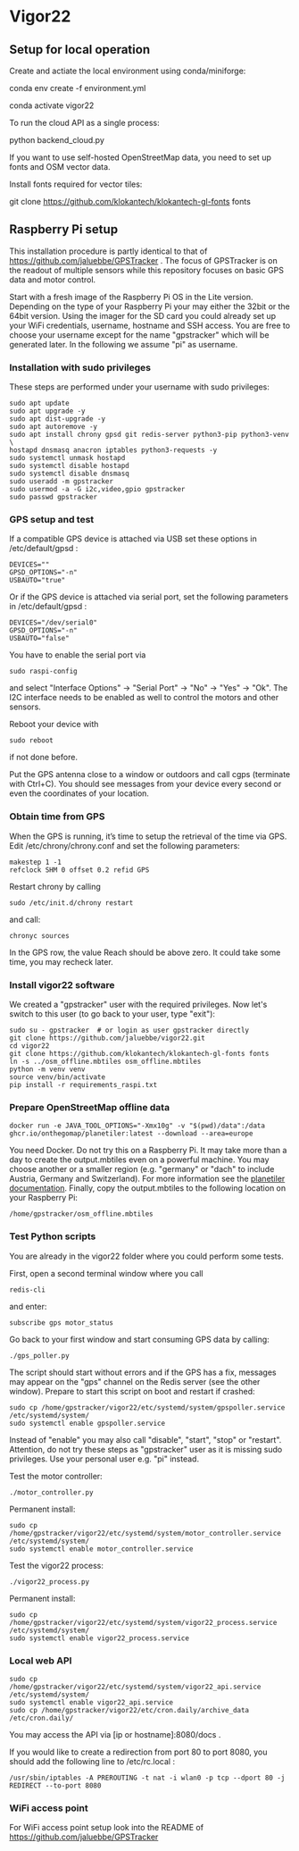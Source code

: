 # Vigor22
## Setup for local operation
Create and actiate the local environment using conda/miniforge:

conda env create -f environment.yml

conda activate vigor22

To run the cloud API as a single process:

python backend_cloud.py

If you want to use self-hosted OpenStreetMap data, you need to set up fonts and OSM vector data.

Install fonts required for vector tiles:

git clone https://github.com/klokantech/klokantech-gl-fonts fonts

## Raspberry Pi setup
This installation procedure is partly identical to that of https://github.com/jaluebbe/GPSTracker .
The focus of GPSTracker is on the readout of multiple sensors while this repository focuses on basic GPS data and motor control.


Start with a fresh image of the Raspberry Pi OS in the Lite version.
Depending on the type of your Raspberry Pi your may either the 32bit or the 64bit version.
Using the imager for the SD card you could already set up your WiFi credentials, username, hostname and SSH access.
You are free to choose your username except for the name "gpstracker" which will be generated later.
In the following we assume "pi" as username.

### Installation with sudo privileges
These steps are performed under your username with sudo privileges:
```
sudo apt update
sudo apt upgrade -y
sudo apt dist-upgrade -y
sudo apt autoremove -y
sudo apt install chrony gpsd git redis-server python3-pip python3-venv \
hostapd dnsmasq anacron iptables python3-requests -y
sudo systemctl unmask hostapd
sudo systemctl disable hostapd
sudo systemctl disable dnsmasq
sudo useradd -m gpstracker
sudo usermod -a -G i2c,video,gpio gpstracker
sudo passwd gpstracker
```


### GPS setup and test
If a compatible GPS device is attached via USB set these options in /etc/default/gpsd :
```
DEVICES=""
GPSD_OPTIONS="-n"
USBAUTO="true"
```
Or if the GPS device is attached via serial port, set the following parameters in /etc/default/gpsd :
```
DEVICES="/dev/serial0"
GPSD_OPTIONS="-n"
USBAUTO="false"
```

You have to enable the serial port via
```
sudo raspi-config
```
and select "Interface Options" -> "Serial Port" -> "No" -> "Yes" -> "Ok".
The I2C interface needs to be enabled as well to control the motors and other sensors.

Reboot your device with
```
sudo reboot
```
if not done before.

Put the GPS antenna close to a window or outdoors and call cgps (terminate with Ctrl+C).
You should see messages from your device every second or even the coordinates of your location.

### Obtain time from GPS
When the GPS is running, it’s time to setup the retrieval of the time via GPS.
Edit /etc/chrony/chrony.conf and set the following parameters:
```
makestep 1 -1
refclock SHM 0 offset 0.2 refid GPS
```

Restart chrony by calling
```
sudo /etc/init.d/chrony restart
```
and call:
```
chronyc sources
```

In the GPS row, the value Reach should be above zero.
It could take some time, you may recheck later.

### Install vigor22 software
We created a "gpstracker" user with the required privileges.
Now let's switch to this user (to go back to your user, type "exit"):
```
sudo su - gpstracker  # or login as user gpstracker directly
git clone https://github.com/jaluebbe/vigor22.git
cd vigor22
git clone https://github.com/klokantech/klokantech-gl-fonts fonts
ln -s ../osm_offline.mbtiles osm_offline.mbtiles
python -m venv venv
source venv/bin/activate
pip install -r requirements_raspi.txt
```

### Prepare OpenStreetMap offline data
```
docker run -e JAVA_TOOL_OPTIONS="-Xmx10g" -v "$(pwd)/data":/data ghcr.io/onthegomap/planetiler:latest --download --area=europe
```
You need Docker. Do not try this on a Raspberry Pi. It may take more than a day to create
the output.mbtiles even on a powerful machine. You may choose another or a
smaller region (e.g. "germany" or "dach" to include Austria, Germany and Switzerland).
For more information see the
[planetiler documentation](https://github.com/onthegomap/planetiler).
Finally, copy the output.mbtiles to the following location on your Raspberry Pi:
```
/home/gpstracker/osm_offline.mbtiles
```

### Test Python scripts
You are already in the vigor22 folder where you could perform some tests.

First, open a second terminal window where you call
```
redis-cli
```
and enter:
```
subscribe gps motor_status
```
Go back to your first window and start consuming GPS data by calling:
```
./gps_poller.py
```
The script should start without errors and if the GPS has a fix, messages may appear
on the "gps" channel on the Redis server (see the other window).
Prepare to start this script on boot and restart if crashed:
```
sudo cp /home/gpstracker/vigor22/etc/systemd/system/gpspoller.service /etc/systemd/system/
sudo systemctl enable gpspoller.service
```
Instead of "enable" you may also call "disable", "start", "stop" or "restart".
Attention, do not try these steps as "gpstracker" user as it is missing sudo privileges.
Use your personal user e.g. "pi" instead.

Test the motor controller:
```
./motor_controller.py
```
Permanent install:
```
sudo cp /home/gpstracker/vigor22/etc/systemd/system/motor_controller.service /etc/systemd/system/
sudo systemctl enable motor_controller.service
```

Test the vigor22 process:
```
./vigor22_process.py
```
Permanent install:
```
sudo cp /home/gpstracker/vigor22/etc/systemd/system/vigor22_process.service /etc/systemd/system/
sudo systemctl enable vigor22_process.service
```

### Local web API
```
sudo cp /home/gpstracker/vigor22/etc/systemd/system/vigor22_api.service /etc/systemd/system/
sudo systemctl enable vigor22_api.service
sudo cp /home/gpstracker/vigor22/etc/cron.daily/archive_data /etc/cron.daily/
```
You may access the API via [ip or hostname]:8080/docs .

If you would like to create a redirection from port 80 to port 8080,
you should add the following line to /etc/rc.local :
```
/usr/sbin/iptables -A PREROUTING -t nat -i wlan0 -p tcp --dport 80 -j REDIRECT --to-port 8080
```

### WiFi access point
For WiFi access point setup look into the README of https://github.com/jaluebbe/GPSTracker
